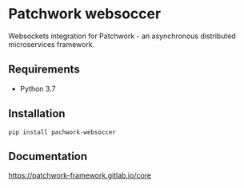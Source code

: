 # Patchwork websoccer

Websockets integration for Patchwork - an asynchronous distributed microservices framework.

## Requirements
* Python 3.7

## Installation

``pip install pachwork-websoccer``

## Documentation

https://patchwork-framework.gitlab.io/core